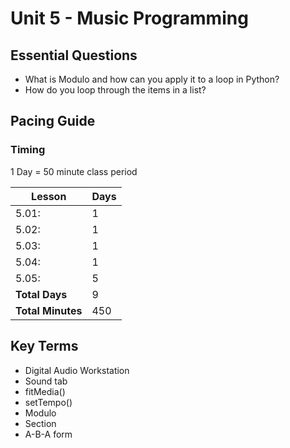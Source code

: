 # Unit 5 - Music Programming

## Essential Questions

* What is Modulo and how can you apply it to a loop in Python?
* How do you loop through the items in a list?

## Pacing Guide

### Timing

1 Day = 50 minute class period

| Lesson | Days |
| ------ | -------------- |
| 5.01: | 1 |
| 5.02: | 1 |
| 5.03: | 1 |
| 5.04: | 1 |
| 5.05: | 5 |
| **Total Days** | 9 | |
| **Total Minutes** | 450 | |

## Key Terms

* Digital Audio Workstation
* Sound tab
* fitMedia()
* setTempo()
* Modulo
* Section
* A-B-A form